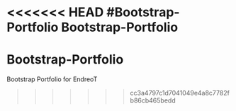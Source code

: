 <<<<<<< HEAD
#Bootstrap-Portfolio
 Bootstrap-Portfolio
=======
# Bootstrap-Portfolio
Bootstrap Portfolio for EndreoT
>>>>>>> cc3a4797c1d7041049e4a8c7782fb86cb465bedd
